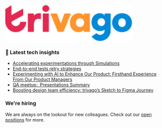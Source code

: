 <img src="/images/logo-trivago.svg" width="80%" alt="trivago logo">

### 📝 Latest tech insights

<!-- BLOG-POST-LIST:START -->
- [Accelerating experimentations through Simulations](https://tech.trivago.com/post/2023-11-20-accelerating-experimentations-through-simulations/)
- [End-to-end tests retry strategies](https://tech.trivago.com/post/2023-09-27-end-to-end-tests-retry-strategies/)
- [Experimenting with AI to Enhance Our Product: Firsthand Experience From Our Product Managers](https://tech.trivago.com/post/2023-09-15-experimenting-with-ai-to-enhance-our-product-firsthand-experience-from-our-product-managers/)
- [QA meetup:  Presentations Summary](https://tech.trivago.com/post/2023-08-02-qa-meetup-summary-and-presentations/)
- [Boosting design team efficiency: trivago’s Sketch to Figma Journey](https://tech.trivago.com/post/2023-06-15-boosting-design-team-efficiency-trivagos-sketch-to-figma-journey/)
<!-- BLOG-POST-LIST:END -->

### We're hiring

We are always on the lookout for new colleagues.
Check out our [open positions](https://company.trivago.com/open-positions/?gh_src=5d4685202) for more.

<!--

**Here are some ideas to get you started:**

🙋‍♀️ A short introduction - what is your organization all about?
🌈 Contribution guidelines - how can the community get involved?
👩‍💻 Useful resources - where can the community find your docs? Is there anything else the community should know?
🍿 Fun facts - what does your team eat for breakfast?
🧙 Remember, you can do mighty things with the power of [Markdown](https://guides.github.com/features/mastering-markdown/)
-->
